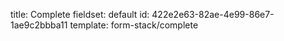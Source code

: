 title: Complete
fieldset: default
id: 422e2e63-82ae-4e99-86e7-1ae9c2bbba11
template: form-stack/complete
